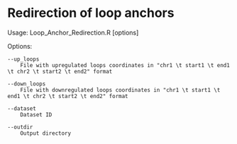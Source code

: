 Redirection of loop anchors
=============================

Usage: Loop_Anchor_Redirection.R [options]

Options:

	--up_loops
		File with upregulated loops coordinates in "chr1 \t start1 \t end1 \t chr2 \t start2 \t end2" format

	--down_loops
		File with downregulated loops coordinates in "chr1 \t start1 \t end1 \t chr2 \t start2 \t end2" format

	--dataset
		Dataset ID
		
	--outdir
		Output directory

